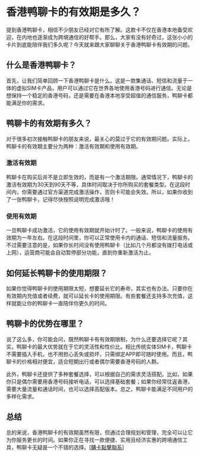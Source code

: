 # 香港鸭聊卡的有效期是多久？

提到香港鸭聊卡，相信不少朋友已经对它有所了解。这款卡不仅在香港本地备受欢迎，在内地也逐渐成为跨境通信的好帮手。那么，大家有没有好奇过，这张小小的卡片到底能陪伴我们多久呢？今天就来跟大家聊聊关于香港鸭聊卡有效期的问题。

## 什么是香港鸭聊卡？

首先，让我们简单回顾一下香港鸭聊卡是什么。这是一款集通话、短信和流量于一体的虚拟SIM卡产品，用户可以通过它在世界各地使用香港号码进行通信。无论是想保持一个稳定的香港号码，还是需要在香港本地享受超值的通信服务，鸭聊卡都能满足你的需求。

## 鸭聊卡的有效期有多久？

对于很多初次接触鸭聊卡的朋友来说，最关心的莫过于它的有效期问题。实际上，鸭聊卡的有效期主要分为两种：激活有效期和使用有效期。

### 激活有效期

鸭聊卡在购买后并不是立即生效的，而是有一个激活期限。通常情况下，鸭聊卡的激活有效期为30天到90天不等，具体时间取决于你所购买的套餐类型。在这段时间内，你需要通过官方渠道完成激活操作，否则卡可能会失效。所以，如果你收到了一张鸭聊卡，记得尽快按照说明完成激活哦！

### 使用有效期

一旦鸭聊卡成功激活，它的使用有效期就开始计时了。一般来说，鸭聊卡的使用有效期为一年左右。在这段时间里，你可以正常使用卡内的通话、短信和流量服务。不过需要注意的是，如果你长时间没有使用鸭聊卡（比如几个月都没有拨打电话或上网），运营商可能会自动暂停部分功能，直到你重新激活为止。

## 如何延长鸭聊卡的使用期限？

如果你觉得鸭聊卡的使用期限太短，想要延长它的寿命，其实也有办法。只要你在有效期内充值或者续费，就可以延长卡的使用期限。有些套餐还支持多次充值，这样就能让你的鸭聊卡一直陪伴你更久的时间。

## 鸭聊卡的优势在哪里？

说了这么多，你可能会问，既然鸭聊卡有有效期限制，为什么还要选择它呢？其实，鸭聊卡的最大优势就在于它的灵活性和性价比。相比传统实体SIM卡，鸭聊卡不需要插入手机，也不用担心丢失或损坏，只需绑定APP即可随时使用。而且，鸭聊卡的价格相对便宜，适合短期出行或者偶尔需要香港号码的人群。

此外，鸭聊卡还提供了多种套餐选择，可以根据自己的需求灵活搭配。比如，如果你只是偶尔需要用香港号码接听电话，可以选择基础套餐；如果你经常往返香港，需要大量流量和通话时间，也可以选择高配版本。总之，鸭聊卡能满足不同用户的多样化需求。

## 总结

总的来说，香港鸭聊卡的有效期虽然有限，但通过合理规划和管理，完全可以让它为你服务更长的时间。如果你正在寻找一款便捷、实用且经济实惠的跨境通信工具，鸭聊卡无疑是一个不错的选择。[[購卡點擊聯系](https://t.me/s/esim1088)]